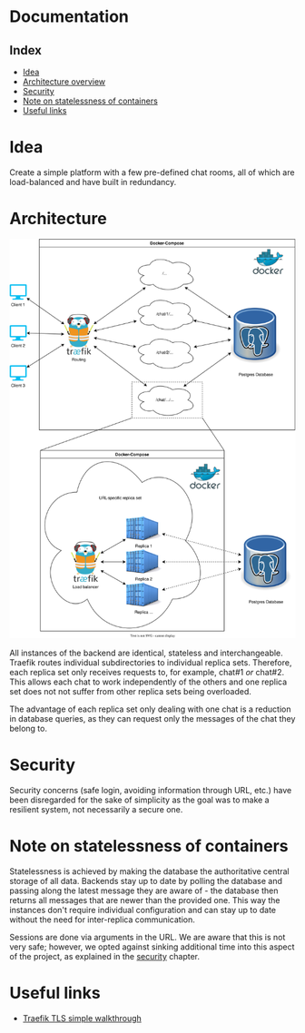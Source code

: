 # Documentation
## Index
- [Idea](#idea)
- [Architecture overview](#architecture)
- [Security](#security)
- [Note on statelessness of containers](#note-on-statelessness-of-containers)
- [Useful links](#useful-links)

# Idea
Create a simple platform with a few pre-defined chat rooms, all of which are load-balanced and have built in redundancy.

# Architecture
![](Documentation/architecture.drawio.svg)

All instances of the backend are identical, stateless and interchangeable. 
Traefik routes individual subdirectories to individual replica sets. Therefore, each replica set only receives requests to, for example, chat#1 *or* chat#2. This allows each chat to work independently of the others and one replica set does not not suffer from other replica sets being overloaded.

The advantage of each replica set only dealing with one chat is a reduction in database queries, as they can request only the messages of the chat they belong to.

# Security
Security concerns (safe login, avoiding information through URL, etc.) have been disregarded for the sake of simplicity as the goal was to make a resilient system, not necessarily a secure one.

# Note on statelessness of containers
Statelessness is achieved by making the database the authoritative central storage of all data. Backends stay up to date by polling the database and passing along the latest message they are aware of - the database then returns all messages that are newer than the provided one. This way the instances don't require individual configuration and can stay up to date without the need for inter-replica communication.

Sessions are done via arguments in the URL. We are aware that this is not very safe; however, we opted against sinking additional time into this aspect of the project, as explained in the [security](#security) chapter.

# Useful links
- [Traefik TLS simple walkthrough](https://doc.traefik.io/traefik/user-guides/docker-compose/acme-tls/)

